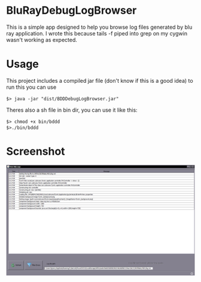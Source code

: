 BluRayDebugLogBrowser
===

This is a simple app designed to help you browse log files generated by blu ray application.
I wrote this because tails -f piped into grep on my cygwin wasn't working as expected.

Usage
===

This project includes a compiled jar file (don't know if this is a good idea)
to run this you can use

    $> java -jar "dist/BDDDebugLogBrowser.jar"

Theres also a sh file in bin dir, you can use it like this:

    $> chmod +x bin/bddd
    $>./bin/bddd


Screenshot
===

<img src="https://github.com/ignacy/BDDDebugLogBrowser/raw/master/screenshot.png" alt="https://github.com/ignacy/BDDDebugLogBrowser/raw/master/screenshot.png" />

